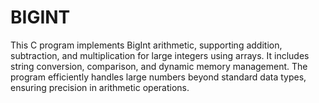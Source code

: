 # BIGINT
This C program implements BigInt arithmetic, supporting addition, subtraction, and multiplication for large integers using arrays. It includes string conversion, comparison, and dynamic memory management. The program efficiently handles large numbers beyond standard data types, ensuring precision in arithmetic operations.

